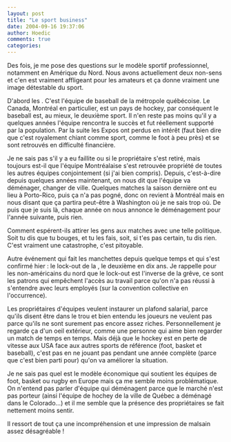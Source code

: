 ```yaml
---
layout: post
title: "Le sport business"
date: 2004-09-16 19:37:06
author: Hoedic
comments: true
categories: 
---
```



Des fois, je me pose des questions sur le modèle sportif professionnel, notamment en Amérique du Nord. Nous avons actuellement deux non-sens et c'en est vraiment affligeant pour les amateurs et ça donne vraiment une image détestable du sport.

D'abord les . C'est l'équipe de baseball de la métropole québécoise. Le Canada, Montréal en particulier, est un pays de hockey, par conséquent le baseball est, au mieux, le deuxième sport. Il n'en reste pas moins qu'il y a quelques années l'équipe rencontra le succès et fut réellement supporté par la population. Par la suite les Expos ont perdus en intérêt (faut bien dire que c'est royalement chiant comme sport, comme le foot à peu près) et se sont retrouvés en difficulté financière.

Je ne sais pas s'il y a eu faillite ou si le propriétaire s'est retiré, mais toujours est-il que l'équipe Montréalaise s'est retrouvée propriété de toutes les autres équipes conjointement (si j'ai bien compris). Depuis, c'est-à-dire depuis quelques années maintenant, on nous dit que l'équipe va déménager, changer de ville. Quelques matches la saison dernière ont eu lieu à Porto-Rico, puis ça n'a pas pogné, donc on revient à Montréal mais en nous disant que ça partira peut-être à Washington où je ne sais trop où. De puis que je suis là, chaque année on nous annonce le déménagement pour l'année suivante, puis rien.

Comment espérent-ils attirer les gens aux matches avec une telle politique. Soit tu dis que tu bouges, et tu les fais, soit, si t'es pas certain, tu dis rien. C'est vraiment une catastrophe, c'est pitoyable.

Autre événement qui fait les manchettes depuis quelque temps et qui s'est confirmé hier : le lock-out de la , le deuxième en dix ans. Je rappelle pour les non-américains du nord que le lock-out est l'inverse de la grêve, ce sont les patrons qui empêchent l'accès au travail parce qu'on n'a pas réussi à s'entendre avec leurs employés (sur la convention collective en l'occurrence).

Les propriétaires d'équipes veulent instaurer un plafond salarial, parce qu'ils disent être dans le trou et bien entendu les joueurs ne veulent pas parce qu'ils ne sont surement pas encore assez riches. Personnellement je regarde ça d'un oeil extérieur, comme une personne qui aime bien regarder un match de temps en temps. Mais déjà que le hockey est en perte de vitesse aux USA face aux autres sports de référence (foot, basket et baseball), c'est pas en ne jouant pas pendant une année complète (parce que c'est bien parti pour) qu'on va améliorer la situation.

Je ne sais pas quel est le modèle économique qui soutient les équipes de foot, basket ou rugby en Europe mais ça me semble moins problématique. On n'entend pas parler d'équipe qui déménagent parce que le marché n'est pas porteur (ainsi l'équipe de hochey de la ville de Québec a déménagé dans le Colorado...) et il me semble que la présence des propriétaires se fait nettement moins sentir.

Il ressort de tout ça une incompréhension et une impression de malsain assez désagréable !
